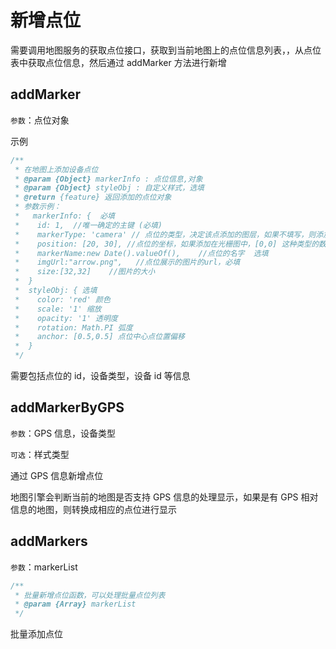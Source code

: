 # 新增点位

需要调用地图服务的获取点位接口，获取到当前地图上的点位信息列表，，从点位表中获取点位信息，然后通过 addMarker 方法进行新增

## addMarker

`参数`：点位对象

示例

```javascript
/**
 * 在地图上添加设备点位
 * @param {Object} markerInfo : 点位信息,对象
 * @param {Object} styleObj : 自定义样式，选填
 * @return {feature} 返回添加的点位对象
 * 参数示例：
 *   markerInfo: {  必填
 *    id: 1,  //唯一确定的主键 (必填)
 *    markerType: 'camera' // 点位的类型，决定该点添加的图层，如果不填写，则添加到commonLayer图层上面
 *    position: [20, 30], //点位的坐标，如果添加在光栅图中，[0,0] 这种类型的数组即可，元素0为x，元素1为y
 *    markerName:new Date().valueOf(),    //点位的名字  选填
 *    imgUrl:"arrow.png",   //点位展示的图片的url，必填
 *    size:[32,32]    //图片的大小
 *  }
 *  styleObj: { 选填
 *    color: 'red' 颜色
 *    scale: '1' 缩放
 *    opacity: '1' 透明度
 *    rotation: Math.PI 弧度
 *    anchor: [0.5,0.5] 点位中心点位置偏移
 *  }
 */
```

需要包括点位的 id，设备类型，设备 id 等信息

## addMarkerByGPS

`参数`：GPS 信息，设备类型

`可选`：样式类型

通过 GPS 信息新增点位

地图引擎会判断当前的地图是否支持 GPS 信息的处理显示，如果是有 GPS 相对信息的地图，则转换成相应的点位进行显示

## addMarkers

`参数`：markerList 

```javascript
/**
 * 批量新增点位函数，可以处理批量点位列表
 * @param {Array} markerList
 */
```

批量添加点位
